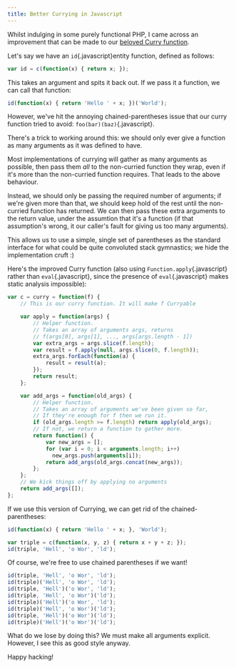 ```yaml
---
title: Better Currying in Javascript
---
```

Whilst indulging in some purely functional PHP, I came across an
improvement that can be made to our [beloved Curry function](/blog/2012-02-20-currying_in_javascript.html).

Let's say we have an `id`{.javascript}entity function, defined as follows:

```javascript
var id = c(function(x) { return x; });
```

This takes an argument and spits it back out. If we pass it a
function, we can call that function:

```javascript
id(function(x) { return 'Hello ' + x; })('World');
```

However, we've hit the annoying chained-parentheses issue that our
curry function tried to avoid: `foo(bar)(baz)`{.javascript}.

There's a trick to working around this: we should only ever
give a function as many arguments as it was defined to have.

Most implementations of currying will gather as many arguments as possible, then pass them *all* to the non-curried function they wrap, even if it's more than the non-curried function requires. That leads to the above behaviour.

Instead, we should only be passing the required number of arguments; if we're given more than that, we should keep hold of the rest until the non-curried function has returned. We can then pass these extra arguments
to the return value, under the assumtion that it's a function (if that assumption's wrong, it our caller's fault for giving us too many arguments).

This allows us to use a simple, single set of parentheses as the
standard interface for what could be quite convoluted stack
gymnastics; we hide the implementation cruft :)

Here's the improved Curry function (also using `Function.apply`{.javascript} rather
than `eval`{.javascript}, since the presence of `eval`{.javascript} makes static analysis
impossible):

```javascript
var c = curry = function(f) {
    // This is our curry function. It will make f Curryable

    var apply = function(args) {
        // Helper function.
        // Takes an array of arguments args, returns
        // f(args[0], args[1], ..., args[args.length - 1])
        var extra_args = args.slice(f.length);
        var result = f.apply(null, args.slice(0, f.length));
        extra_args.forEach(function(a) {
            result = result(a);
        });
        return result;
    };

    var add_args = function(old_args) {
        // Helper function.
        // Takes an array of arguments we've been given so far,
        // If they're enough for f then we run it.
        if (old_args.length >= f.length) return apply(old_args);
        // If not, we return a function to gather more.
        return function() {
            var new_args = [];
            for (var i = 0; i < arguments.length; i++)
              new_args.push(arguments[i]);
            return add_args(old_args.concat(new_args));
        };
    };
    // We kick things off by applying no arguments
    return add_args([]);
};
```

If we use this version of Currying, we can get rid of the
chained-parentheses:

```javascript
id(function(x) { return 'Hello ' + x; }, 'World');

var triple = c(function(x, y, z) { return x + y + z; });
id(triple, 'Hell', 'o Wor', 'ld');
```

Of course, we're free to use chained parentheses if we want!

```javascript
id(triple, 'Hell', 'o Wor', 'ld');
id(triple)('Hell', 'o Wor', 'ld');
id(triple, 'Hell')('o Wor', 'ld');
id(triple, 'Hell', 'o Wor')('ld');
id(triple)('Hell')('o Wor', 'ld');
id(triple)('Hell', 'o Wor')('ld');
id(triple, 'Hell')('o Wor')('ld');
id(triple)('Hell')('o Wor')('ld');
```

What do we lose by doing this? We must make all arguments explicit.
However, I see this as good style anyway.

Happy hacking!
